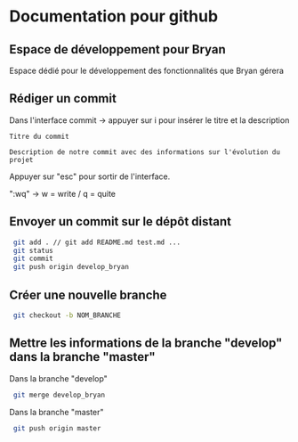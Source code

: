 # Documentation pour github

## Espace de développement pour Bryan
Espace dédié pour le développement des fonctionnalités que Bryan gérera

## Rédiger un commit
Dans l'interface commit -> appuyer sur i pour insérer le titre et la description
```
Titre du commit

Description de notre commit avec des informations sur l'évolution du projet
```
Appuyer sur "esc" pour sortir de l'interface.

":wq" -> w = write / q = quite

## Envoyer un commit sur le dépôt distant
```bash
 git add . // git add README.md test.md ...
 git status
 git commit
 git push origin develop_bryan
```

## Créer une nouvelle branche
```bash
 git checkout -b NOM_BRANCHE
```

## Mettre les informations de la branche "develop" dans la branche "master"
Dans la branche "develop"
```bash
 git merge develop_bryan
```
Dans la branche "master"
```bash
 git push origin master
```